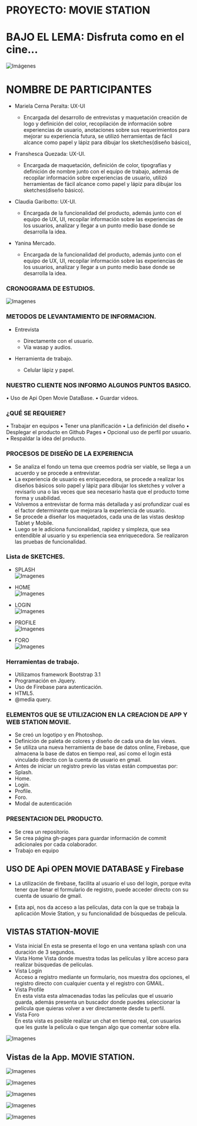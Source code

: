 # PROYECTO: MOVIE STATION
# BAJO EL LEMA: Disfruta como en el cine...

![Imágenes](assets/img/logo4.png) 

# NOMBRE DE PARTICIPANTES
	
*   Mariela Cerna Peralta: UX-UI
    - Encargada del desarrollo de entrevistas y maquetación creación de logo y definición del color, recopilación de información sobre experiencias de usuario, anotaciones sobre sus requerimientos para mejorar su experiencia futura, se utilizó herramientas de fácil alcance como papel y lápiz para dibujar los sketches(diseño básico), 

*   Franshesca Quezada: UX-UI. 
    - Encargada de maquetación, definición de color, tipografías y definición de nombre junto con el equipo de trabajo, además de recopilar información sobre experiencias de usuario, utilizó herramientas de fácil alcance como papel y lápiz para dibujar los sketches(diseño básico).

*   Claudia Garibotto: UX-UI. 
    - Encargada de la funcionalidad del producto, además junto con el equipo de UX, UI, recopilar información sobre las experiencias de los usuarios, analizar y llegar a un punto medio base donde se desarrolla la idea.

*   Yanina Mercado.
    - Encargada de la funcionalidad del producto, además junto con el equipo de UX, UI, recopilar información sobre las experiencias de los usuarios, analizar y llegar a un punto medio base donde se desarrolla la idea.

### CRONOGRAMA DE ESTUDIOS.
![Imagenes](assets/img/cronograma.png) 

    
### METODOS DE LEVANTAMIENTO DE INFORMACION.
*   Entrevista
    -   Directamente con el usuario.
    -   Vía wasap y audios.

*   Herramienta de trabajo.
    -   Celular lápiz y papel.
 
### NUESTRO CLIENTE NOS INFORMO ALGUNOS PUNTOS BASICO.
•   Uso de Api Open Movie DataBase.
•   Guardar videos.

### ¿QUÉ SE REQUIERE?
•   Trabajar en equipos
•   Tener una planificación
•   La definición del diseño
•   Desplegar el producto en Github Pages
•   Opcional uso de perfil por usuario.
•   Respaldar la idea del producto.


### PROCESOS DE DISEÑO DE LA EXPERIENCIA
-   Se analiza el fondo un tema que creemos podría ser viable, se llega a un acuerdo y se procede a entrevistar.
-   La experiencia de usuario es enriquecedora, se procede a realizar los diseños básicos solo papel y lápiz para dibujar los sketches y volver a revisarlo una o las veces que sea necesario hasta que el producto tome forma y usabilidad.
-   Volvemos a entrevistar de forma más detallada y así profundizar cual es el factor determinante que mejorara la experiencia de usuario.
-   Se procede a diseñar los maquetados, cada una de las vistas desktop Tablet y Mobile.
-   Luego se le adiciona funcionalidad, rapidez y simpleza, que sea entendible al usuario y su experiencia sea enriquecedora. Se realizaron las pruebas de funcionalidad.

### Lista de SKETCHES.

* SPLASH  
![Imagenes](assets/readme/1.1.png) 

* HOME  
![Imagenes](assets/readme/3.3.png) 

* LOGIN  
![Imagenes](assets/readme/2.2.png) 

* PROFILE  
![Imagenes](assets/readme/6.6.png)

* FORO  
![Imagenes](assets/readme/7.7.png)

### Herramientas de trabajo.
*   Utilizamos framework Bootstrap 3.1
*   Programación en Jquery.
*   Uso de Firebase para autenticación.
*   HTML5.
*   @media query.


### ELEMENTOS QUE SE UTILIZACION EN LA CREACION DE APP Y WEB STATION MOVIE.
*   Se creó un logotipo y en Photoshop.
*   Definición de paleta de colores y diseño de cada una de las views.
*   Se utiliza una nueva herramienta de base de datos online, Firebase, que almacena la base de datos en tiempo real, así como el login está vinculado directo con la cuenta de usuario en gmail.
*   Antes de iniciar un registro previo las vistas están compuestas por:
*   Splash.
*   Home.
*   Login. 
*   Profile.
*   Foro.
*   Modal de autenticación

### PRESENTACION DEL PRODUCTO.
*   Se crea un repositorio.
*   Se crea página gh-pages para guardar información de commit adicionales por cada colaborador.
*   Trabajo en equipo

## USO DE Api OPEN MOVIE DATABASE y Firebase

* La utilización de firebase, facilita al usuario el uso del login, porque evita tener que llenar el formulario de registro, puede acceder directo con su cuenta de usuario de gmail.

* Esta api, nos da acceso a las películas, data con la que se trabaja la aplicación Movie Station, y su funcionalidad de búsquedas de película.

## VISTAS STATION-MOVIE

-   Vista inicial
    En esta se presenta el logo en una ventana splash con una duración de 3 segundos.
-   Vista Home
    Vista donde muestra todas las películas y libre acceso para realizar búsquedas de películas.
-   Vista Login    
    Acceso a registro mediante un formulario, nos muestra dos opciones, el registro directo con cualquier cuenta y el registro con GMAIL.
-   Vista Profile    
    En esta vista esta almacenadas todas las películas que el usuario guarda, además presenta un buscador donde puedes seleccionar la película que quieras volver a ver directamente desde tu perfil. 
-   Vista Foro    
    En esta vista es posible realizar un chat en tiempo real, con usuarios que les guste la película o que tengan algo que comentar sobre ella. 

![Imagenes](assets/img/pantallasReadme.png) 

## Vistas de la App. MOVIE STATION.
![Imagenes](assets/img/fondomovie.png)

![Imagenes](assets/img/home.png)

![Imagenes](assets/img/login.png)

![Imagenes](assets/img/movie.png)

![Imagenes](assets/img/foro.png)